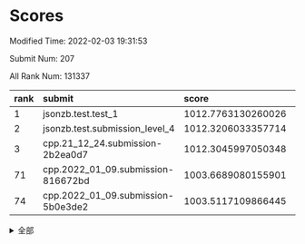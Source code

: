 # Scores

Modified Time: 2022-02-03 19:31:53

Submit Num: 207

All Rank Num: 131337

| rank |               submit               |       score        |       sigma        | pk_num |
| :--- | :--------------------------------- | :----------------- | :----------------- | :----- |
| 1    | jsonzb.test.test_1                 | 1012.7763130260026 | 0.8090012035814912 | 2534   |
| 2    | jsonzb.test.submission_level_4     | 1012.3206033357714 | 0.7960916540897267 | 2537   |
| 3    | cpp.21_12_24.submission-2b2ea0d7   | 1012.3045997050348 | 0.8387196467469379 | 2539   |
| 71   | cpp.2022_01_09.submission-816672bd | 1003.6689080155901 | 0.7164345217693598 | 2534   |
| 74   | cpp.2022_01_09.submission-5b0e3de2 | 1003.5117109866445 | 0.6937979396415654 | 2544   |


<details>
<summary>全部</summary>

| rank |                 submit                 |       score        |       sigma        | pk_num |
| :--- | :------------------------------------- | :----------------- | :----------------- | :----- |
| 1    | jsonzb.test.test_1                     | 1012.7763130260026 | 0.8090012035814912 | 2534   |
| 2    | jsonzb.test.submission_level_4         | 1012.3206033357714 | 0.7960916540897267 | 2537   |
| 3    | cpp.21_12_24.submission-2b2ea0d7       | 1012.3045997050348 | 0.8387196467469379 | 2539   |
| 4    | gobigger.level_3.submission_level_3_18 | 1012.2149259312404 | 0.7870685059093587 | 2542   |
| 5    | gobigger.level_3.submission_level_3_3  | 1011.4719665224458 | 0.7943680066663159 | 2539   |
| 6    | gobigger.level_3.submission_level_3_13 | 1011.4709723092709 | 0.7731361399162232 | 2536   |
| 7    | gobigger.level_3.submission_level_3_14 | 1011.3675086796732 | 0.7797774937903903 | 2540   |
| 8    | gobigger.level_3.submission_level_3_35 | 1011.3398646279333 | 0.8023359278119905 | 2543   |
| 9    | gobigger.level_3.submission_level_3_25 | 1011.1697728681426 | 0.7787778496039534 | 2536   |
| 10   | gobigger.level_3.submission_level_3_16 | 1011.027820429676  | 0.7806779838351208 | 2539   |
| 11   | gobigger.level_3.submission_level_3_21 | 1010.8793238277324 | 0.7679477647507508 | 2536   |
| 12   | gobigger.level_3.submission_level_3_34 | 1010.8637445548047 | 0.7742711762943301 | 2541   |
| 13   | gobigger.level_3.submission_level_3_9  | 1010.8157494128644 | 0.7685357491767631 | 2538   |
| 14   | gobigger.level_3.submission_level_3_26 | 1010.7614186491779 | 0.7785613717310841 | 2537   |
| 15   | gobigger.level_3.submission_level_3_38 | 1010.7188237139111 | 0.7463202470765731 | 2540   |
| 16   | gobigger.level_3.submission_level_3_4  | 1010.6982738715708 | 0.764202690455491  | 2539   |
| 17   | gobigger.level_3.submission_level_3_49 | 1010.6942526457477 | 0.7947857313507836 | 2535   |
| 18   | gobigger.level_3.submission_level_3_20 | 1010.5801041357278 | 0.7547264226501501 | 2534   |
| 19   | gobigger.level_3.submission_level_3_15 | 1010.5359230606432 | 0.7659157141756254 | 2537   |
| 20   | gobigger.level_3.submission_level_3_30 | 1010.5234542761611 | 0.7613174317004452 | 2533   |
| 21   | gobigger.level_3.submission_level_3_32 | 1010.4879070292802 | 0.7759036219029855 | 2538   |
| 22   | gobigger.level_3.submission_level_3_19 | 1010.449920997522  | 0.7644178809625283 | 2541   |
| 23   | gobigger.level_3.submission_level_3_48 | 1010.3606854659303 | 0.764453823760483  | 2538   |
| 24   | gobigger.level_3.submission_level_3_40 | 1010.282677647091  | 0.7858356353230512 | 2536   |
| 25   | gobigger.level_3.submission_level_3_10 | 1010.2450504829943 | 0.7615797470298746 | 2536   |
| 26   | gobigger.level_3.submission_level_3_46 | 1010.2297954325082 | 0.7609407149430543 | 2541   |
| 27   | gobigger.level_3.submission_level_3_41 | 1010.2005116706313 | 0.7435169343072304 | 2532   |
| 28   | gobigger.level_3.submission_level_3_5  | 1010.1372669670292 | 0.7753457375091076 | 2543   |
| 29   | gobigger.level_3.submission_level_3_6  | 1010.0609132694111 | 0.7464119896378051 | 2539   |
| 30   | gobigger.level_3.submission_level_3_23 | 1010.0069603660603 | 0.7536585268309138 | 2539   |
| 31   | gobigger.level_3.submission_level_3_47 | 1009.9972610107777 | 0.7610088318507221 | 2538   |
| 32   | gobigger.level_3.submission_level_3_31 | 1009.9453239178371 | 0.7686337139486947 | 2536   |
| 33   | gobigger.level_3.submission_level_3_37 | 1009.9115680887162 | 0.7483219378654609 | 2538   |
| 34   | gobigger.level_3.submission_level_3_22 | 1009.8968907777914 | 0.7682540233107539 | 2539   |
| 35   | gobigger.level_3.submission_level_3_28 | 1009.8282006976644 | 0.7434303997548497 | 2540   |
| 36   | gobigger.level_3.submission_level_3_17 | 1009.8013936131458 | 0.76224696459558   | 2539   |
| 37   | gobigger.level_3.submission_level_3_36 | 1009.7543485810835 | 0.754271118341239  | 2534   |
| 38   | gobigger.level_3.submission_level_3_44 | 1009.7518769976077 | 0.7476486043641932 | 2540   |
| 39   | gobigger.level_3.submission_level_3_29 | 1009.6888764637383 | 0.7547127843866297 | 2533   |
| 40   | gobigger.level_3.submission_level_3_0  | 1009.6552653250835 | 0.7691035280202795 | 2537   |
| 41   | gobigger.level_3.submission_level_3_12 | 1009.6179108110005 | 0.7546187299098414 | 2540   |
| 42   | gobigger.level_3.submission_level_3_43 | 1009.5628384584471 | 0.7541233858688317 | 2536   |
| 43   | gobigger.level_3.submission_level_3_7  | 1009.5275278836876 | 0.7756231526656678 | 2544   |
| 44   | gobigger.level_3.submission_level_3_2  | 1009.3622832007939 | 0.7428110386491685 | 2536   |
| 45   | gobigger.level_3.submission_level_3_33 | 1009.323017476364  | 0.7639610695317266 | 2541   |
| 46   | gobigger.level_3.submission_level_3_11 | 1009.2630026539397 | 0.7705103830635557 | 2539   |
| 47   | gobigger.level_3.submission_level_3_27 | 1009.2423364316505 | 0.7654206343858351 | 2536   |
| 48   | gobigger.level_3.submission_level_3_24 | 1009.1513332642575 | 0.7723299535287463 | 2534   |
| 49   | gobigger.level_3.submission_level_3_39 | 1008.8535292828838 | 0.7707759269478133 | 2540   |
| 50   | gobigger.level_3.submission_level_3_42 | 1008.7692369793248 | 0.7418106943626324 | 2538   |
| 51   | gobigger.level_3.submission_level_3_1  | 1008.510378953448  | 0.7386973022965976 | 2538   |
| 52   | gobigger.level_3.submission_level_3_8  | 1008.198685876337  | 0.7517094592906921 | 2538   |
| 53   | gobigger.level_3.submission_level_3_45 | 1008.0543090921655 | 0.7319131108578432 | 2542   |
| 54   | gobigger.level_1.submission_level_1_32 | 1005.790148532516  | 0.7338820588664927 | 2534   |
| 55   | gobigger.level_1.submission_level_1_5  | 1004.7284636782356 | 0.7258618222457703 | 2538   |
| 56   | gobigger.level_1.submission_level_1_10 | 1004.519578498963  | 0.7179346007886679 | 2540   |
| 57   | gobigger.level_1.submission_level_1_18 | 1004.5021063726012 | 0.7255015327963137 | 2537   |
| 58   | gobigger.level_1.submission_level_1_6  | 1004.2925891270884 | 0.7326754333701924 | 2536   |
| 59   | gobigger.level_1.submission_level_1_30 | 1004.2828239697423 | 0.7256649768975983 | 2535   |
| 60   | gobigger.level_1.submission_level_1_4  | 1004.2237332850078 | 0.7161973042502175 | 2536   |
| 61   | gobigger.level_1.submission_level_1_21 | 1004.1574844052294 | 0.7286851574087079 | 2531   |
| 62   | gobigger.level_1.submission_level_1_15 | 1004.0401208799831 | 0.7370315964054943 | 2536   |
| 63   | gobigger.level_1.submission_level_1_20 | 1003.9906894773777 | 0.7370184406388481 | 2539   |
| 64   | gobigger.level_1.submission_level_1_23 | 1003.9789080957195 | 0.7361204906563186 | 2536   |
| 65   | gobigger.level_1.submission_level_1_33 | 1003.9226083009515 | 0.7022419883355643 | 2536   |
| 66   | gobigger.level_1.submission_level_1_31 | 1003.8151190489068 | 0.7236953808100389 | 2539   |
| 67   | gobigger.level_1.submission_level_1_41 | 1003.7360919924198 | 0.7176745826610328 | 2532   |
| 68   | gobigger.level_1.submission_level_1_8  | 1003.7167899743829 | 0.7228503640544702 | 2543   |
| 69   | gobigger.level_1.submission_level_1_48 | 1003.6909136171369 | 0.7168635888169487 | 2538   |
| 70   | gobigger.level_1.submission_level_1_16 | 1003.6723712225042 | 0.716448795353923  | 2530   |
| 71   | cpp.2022_01_09.submission-816672bd     | 1003.6689080155901 | 0.7164345217693598 | 2534   |
| 72   | gobigger.level_1.submission_level_1_43 | 1003.598223630206  | 0.7116408068599643 | 2541   |
| 73   | gobigger.level_1.submission_level_1_29 | 1003.582923037817  | 0.712018846066733  | 2538   |
| 74   | cpp.2022_01_09.submission-5b0e3de2     | 1003.5117109866445 | 0.6937979396415654 | 2544   |
| 75   | gobigger.level_1.submission_level_1_42 | 1003.5116614399242 | 0.7258965955440897 | 2537   |
| 76   | gobigger.level_1.submission_level_1_34 | 1003.4526440011555 | 0.7213354438660701 | 2542   |
| 77   | gobigger.level_1.submission_level_1_26 | 1003.434288767741  | 0.7130871213706772 | 2537   |
| 78   | gobigger.level_1.submission_level_1_9  | 1003.4184917878437 | 0.7119389433084619 | 2539   |
| 79   | gobigger.level_1.submission_level_1_28 | 1003.3882887352214 | 0.7218790704324757 | 2535   |
| 80   | gobigger.level_1.submission_level_1_49 | 1003.368301576132  | 0.7269321996537403 | 2541   |
| 81   | gobigger.level_1.submission_level_1_40 | 1003.3564560763238 | 0.7193352752933138 | 2537   |
| 82   | gobigger.level_1.submission_level_1_24 | 1003.3487021012189 | 0.7125685870590537 | 2537   |
| 83   | gobigger.level_1.submission_level_1_14 | 1003.238115008089  | 0.7114209439280598 | 2538   |
| 84   | gobigger.level_1.submission_level_1_22 | 1003.1849610886007 | 0.737315133380768  | 2538   |
| 85   | gobigger.level_1.submission_level_1_11 | 1003.1289359039863 | 0.7081394262082549 | 2537   |
| 86   | gobigger.level_1.submission_level_1_13 | 1003.1076537541178 | 0.708038404690532  | 2538   |
| 87   | gobigger.level_1.submission_level_1_12 | 1003.0927928602406 | 0.7162505909593668 | 2537   |
| 88   | gobigger.level_1.submission_level_1_36 | 1003.0625205360759 | 0.7166426917682088 | 2540   |
| 89   | gobigger.level_1.submission_level_1_19 | 1003.0285107514153 | 0.7164872764630075 | 2537   |
| 90   | gobigger.level_1.submission_level_1_45 | 1002.9845576204934 | 0.7159790492454563 | 2536   |
| 91   | gobigger.level_1.submission_level_1_35 | 1002.9189351799985 | 0.7099373911951732 | 2538   |
| 92   | gobigger.level_1.submission_level_1_1  | 1002.918271550164  | 0.7118645374914125 | 2537   |
| 93   | gobigger.level_1.submission_level_1_37 | 1002.9065955435512 | 0.7151922308753231 | 2540   |
| 94   | gobigger.level_1.submission_level_1_7  | 1002.9009385644603 | 0.7093079263002425 | 2540   |
| 95   | gobigger.level_1.submission_level_1_25 | 1002.8406775309792 | 0.7006351247208084 | 2540   |
| 96   | gobigger.level_1.submission_level_1_47 | 1002.7716464809288 | 0.724393171204459  | 2539   |
| 97   | gobigger.level_1.submission_level_1_38 | 1002.5444646823554 | 0.7184259314101665 | 2541   |
| 98   | gobigger.level_1.submission_level_1_2  | 1002.5088839323148 | 0.7109020499884059 | 2537   |
| 99   | gobigger.level_1.submission_level_1_39 | 1002.5024504091988 | 0.7070541751780792 | 2532   |
| 100  | gobigger.level_1.submission_level_1_27 | 1002.4596523081062 | 0.7170743626369352 | 2535   |
| 101  | gobigger.level_1.submission_level_1_17 | 1002.4210443461241 | 0.7259808719528941 | 2536   |
| 102  | gobigger.level_1.submission_level_1_44 | 1002.337819173412  | 0.7147758642480269 | 2540   |
| 103  | gobigger.level_1.submission_level_1_0  | 1002.2474041206578 | 0.7168526071765636 | 2535   |
| 104  | gobigger.level_1.submission_level_1_46 | 1002.15067370748   | 0.7211325709001123 | 2536   |
| 105  | gobigger.level_1.submission_level_1_3  | 1001.9907601443405 | 0.7119131166413949 | 2533   |
| 106  | gobigger.random.submission_random_36   | 996.961176394972   | 0.7094946626833506 | 2539   |
| 107  | gobigger.random.submission_random_37   | 996.8724097612253  | 0.7082612189428686 | 2542   |
| 108  | gobigger.random.submission_random_18   | 996.7842876049586  | 0.7120606865385127 | 2534   |
| 109  | gobigger.random.submission_random_7    | 996.760713557098   | 0.7153152983697245 | 2533   |
| 110  | gobigger.random.submission_random_1    | 996.7176246527595  | 0.7085384103145694 | 2541   |
| 111  | gobigger.random.submission_random_12   | 996.6777969234178  | 0.6965125710821456 | 2537   |
| 112  | gobigger.random.submission_random_6    | 996.6214229299702  | 0.7141813244603258 | 2537   |
| 113  | gobigger.random.submission_random_25   | 996.3660500427819  | 0.7100215505315332 | 2540   |
| 114  | gobigger.random.submission_random_5    | 996.2722932953042  | 0.7055309294895955 | 2536   |
| 115  | gobigger.random.submission_random_41   | 996.2685283760402  | 0.7170657843687201 | 2540   |
| 116  | gobigger.random.submission_random_24   | 996.18707971782    | 0.7195252853890316 | 2537   |
| 117  | gobigger.random.submission_random_30   | 996.1650128135465  | 0.7058841945672351 | 2532   |
| 118  | gobigger.random.submission_random_28   | 996.1114225724394  | 0.7245213973295384 | 2538   |
| 119  | gobigger.random.submission_random_2    | 996.0497191235784  | 0.7030784764720136 | 2537   |
| 120  | gobigger.random.submission_random_40   | 996.0182368025689  | 0.7064664907084813 | 2537   |
| 121  | gobigger.random.submission_random_38   | 996.0051765571327  | 0.7026407098564124 | 2536   |
| 122  | gobigger.random.submission_random_27   | 995.990754962986   | 0.7072630314719757 | 2535   |
| 123  | gobigger.random.submission_random_14   | 995.9040193040129  | 0.6994899359208179 | 2534   |
| 124  | gobigger.random.submission_random_26   | 995.9034953214948  | 0.71367875712682   | 2536   |
| 125  | gobigger.random.submission_random_39   | 995.8984034603951  | 0.7304804415911911 | 2536   |
| 126  | gobigger.random.submission_random_16   | 995.8899096136095  | 0.708689877884924  | 2543   |
| 127  | gobigger.random.submission_random_35   | 995.8748815708616  | 0.7137837595920492 | 2545   |
| 128  | gobigger.random.submission_random_48   | 995.8202763976465  | 0.7040202545914043 | 2536   |
| 129  | gobigger.random.submission_random_20   | 995.7656912099136  | 0.7061857662769095 | 2543   |
| 130  | gobigger.random.submission_random_29   | 995.755700461768   | 0.7114194124822294 | 2540   |
| 131  | gobigger.random.submission_random_47   | 995.6960709712916  | 0.7226638292399129 | 2539   |
| 132  | gobigger.random.submission_random_32   | 995.6619166723538  | 0.7229947440151455 | 2534   |
| 133  | gobigger.random.submission_random_22   | 995.552470792771   | 0.7102527833882887 | 2535   |
| 134  | gobigger.random.submission_random_10   | 995.4944250754869  | 0.7172781345196846 | 2538   |
| 135  | gobigger.random.submission_random_31   | 995.4723503276712  | 0.7057753886687533 | 2537   |
| 136  | gobigger.random.submission_random_34   | 995.4708164196463  | 0.7073753623312692 | 2544   |
| 137  | gobigger.random.submission_random_49   | 995.4504392622931  | 0.7110544893300711 | 2538   |
| 138  | gobigger.random.submission_random_8    | 995.4499517764208  | 0.7052295505743278 | 2532   |
| 139  | gobigger.random.submission_random_19   | 995.3905655887758  | 0.7002653303266217 | 2536   |
| 140  | gobigger.random.submission_random_44   | 995.3238871097459  | 0.7046981748387772 | 2544   |
| 141  | gobigger.random.submission_random_46   | 995.2948201938702  | 0.7310782332211249 | 2537   |
| 142  | gobigger.random.submission_random_0    | 995.2926648105151  | 0.7227442187319693 | 2535   |
| 143  | gobigger.random.submission_random_4    | 995.1858200270382  | 0.7156828401027063 | 2538   |
| 144  | gobigger.random.submission_random_42   | 995.1822989718264  | 0.7269604357575139 | 2543   |
| 145  | gobigger.random.submission_random_45   | 995.1792922858051  | 0.7137557168998903 | 2537   |
| 146  | gobigger.random.submission_random_3    | 995.1637119493109  | 0.7069408224885024 | 2540   |
| 147  | gobigger.random.submission_random_13   | 995.0658910799245  | 0.7084443379268183 | 2539   |
| 148  | gobigger.random.submission_random_33   | 995.0561904842648  | 0.7188382452543518 | 2542   |
| 149  | gobigger.random.submission_random_15   | 995.0130132041866  | 0.7185449478161443 | 2535   |
| 150  | gobigger.random.submission_random_43   | 994.9772867233692  | 0.7085805601155952 | 2541   |
| 151  | gobigger.random.submission_random_9    | 994.936250267091   | 0.6994580784944469 | 2537   |
| 152  | gobigger.random.submission_random_17   | 994.68014862779    | 0.7081884827760351 | 2539   |
| 153  | gobigger.random.submission_random_11   | 994.6469938916151  | 0.7205922601426917 | 2537   |
| 154  | gobigger.random.submission_random_23   | 994.6431696708961  | 0.7283989392399136 | 2539   |
| 155  | gobigger.random.submission_random_21   | 994.1953816089904  | 0.7236018657160466 | 2530   |
| 156  | gobigger.level_2.submission_level_2_16 | 993.7488169649076  | 0.7292651842316069 | 2539   |
| 157  | gobigger.level_2.submission_level_2_30 | 993.2849622947615  | 0.7202906378649503 | 2539   |
| 158  | gobigger.level_2.submission_level_2_9  | 993.2656103534713  | 0.7262580446172133 | 2540   |
| 159  | gobigger.level_2.submission_level_2_17 | 993.2160573295932  | 0.7408527804506725 | 2540   |
| 160  | gobigger.level_2.submission_level_2_27 | 993.079453373466   | 0.7302258306082866 | 2541   |
| 161  | gobigger.level_2.submission_level_2_3  | 993.062438292879   | 0.739338283072437  | 2532   |
| 162  | gobigger.level_2.submission_level_2_0  | 992.9059355442052  | 0.7392986085715404 | 2539   |
| 163  | gobigger.level_2.submission_level_2_20 | 992.8736842019669  | 0.7313444350300051 | 2538   |
| 164  | gobigger.level_2.submission_level_2_47 | 992.8314189774766  | 0.7475814159573911 | 2541   |
| 165  | gobigger.level_2.submission_level_2_11 | 992.8120901199406  | 0.7338899587103083 | 2538   |
| 166  | gobigger.level_2.submission_level_2_15 | 992.7152951377246  | 0.7466285508261938 | 2535   |
| 167  | gobigger.level_2.submission_level_2_33 | 992.6518859900759  | 0.7448107261559895 | 2538   |
| 168  | gobigger.level_2.submission_level_2_1  | 992.6359380449089  | 0.7361558862603206 | 2540   |
| 169  | gobigger.level_2.submission_level_2_14 | 992.6103121856025  | 0.7490458420644798 | 2540   |
| 170  | gobigger.level_2.submission_level_2_31 | 992.5656602074644  | 0.7355120378039685 | 2540   |
| 171  | gobigger.level_2.submission_level_2_41 | 992.4973231795908  | 0.7268377628804259 | 2545   |
| 172  | gobigger.level_2.submission_level_2_13 | 992.4874333350731  | 0.7353975692295494 | 2541   |
| 173  | gobigger.level_2.submission_level_2_7  | 992.480966748637   | 0.7529497392351325 | 2541   |
| 174  | gobigger.level_2.submission_level_2_46 | 992.430077682295   | 0.7368848565572842 | 2542   |
| 175  | gobigger.level_2.submission_level_2_24 | 992.4172887544071  | 0.7457304720219775 | 2533   |
| 176  | gobigger.level_2.submission_level_2_40 | 992.330303521646   | 0.7412096356899743 | 2547   |
| 177  | gobigger.level_2.submission_level_2_34 | 992.2686912722284  | 0.7362565435030733 | 2545   |
| 178  | gobigger.level_2.submission_level_2_43 | 992.225733847082   | 0.7332934228131949 | 2537   |
| 179  | gobigger.level_2.submission_level_2_22 | 992.2125420525707  | 0.7648696648699363 | 2534   |
| 180  | gobigger.level_2.submission_level_2_19 | 992.0801364183022  | 0.750451184875476  | 2536   |
| 181  | gobigger.level_2.submission_level_2_39 | 992.0694438585805  | 0.7480522748780747 | 2533   |
| 182  | gobigger.level_2.submission_level_2_8  | 992.055075221217   | 0.7459998835804996 | 2535   |
| 183  | gobigger.level_2.submission_level_2_2  | 992.0099784514869  | 0.7607921513892726 | 2538   |
| 184  | gobigger.level_2.submission_level_2_25 | 991.9270351342633  | 0.7404191627080222 | 2538   |
| 185  | gobigger.level_2.submission_level_2_18 | 991.8205779254605  | 0.7486260417406517 | 2536   |
| 186  | gobigger.level_2.submission_level_2_5  | 991.8043101483134  | 0.732140638380236  | 2536   |
| 187  | gobigger.level_2.submission_level_2_37 | 991.7615144878013  | 0.7602121367015592 | 2532   |
| 188  | gobigger.level_2.submission_level_2_36 | 991.7269248857503  | 0.7511077755762436 | 2538   |
| 189  | gobigger.level_2.submission_level_2_28 | 991.6376973766887  | 0.7454989004238833 | 2540   |
| 190  | gobigger.level_2.submission_level_2_44 | 991.6314040775527  | 0.75918819181569   | 2538   |
| 191  | gobigger.level_2.submission_level_2_29 | 991.6159358236744  | 0.7378224955013445 | 2540   |
| 192  | gobigger.level_2.submission_level_2_4  | 991.6032766691993  | 0.7485862763496666 | 2541   |
| 193  | gobigger.level_2.submission_level_2_48 | 991.4616183663018  | 0.7510354468671905 | 2537   |
| 194  | gobigger.level_2.submission_level_2_12 | 991.4308260213184  | 0.7568651504135593 | 2541   |
| 195  | gobigger.level_2.submission_level_2_35 | 991.4203323746682  | 0.7512491332197239 | 2538   |
| 196  | gobigger.level_2.submission_level_2_6  | 991.4164384384799  | 0.7544170915825514 | 2535   |
| 197  | gobigger.level_2.submission_level_2_10 | 991.3503748775338  | 0.7576824054988561 | 2534   |
| 198  | gobigger.level_2.submission_level_2_45 | 991.3420290868454  | 0.7437160532942569 | 2541   |
| 199  | gobigger.level_2.submission_level_2_42 | 991.2589306948668  | 0.7476783122487852 | 2542   |
| 200  | gobigger.level_2.submission_level_2_32 | 991.1473293563841  | 0.7461176816028787 | 2539   |
| 201  | gobigger.level_2.submission_level_2_49 | 991.0743859331313  | 0.7565363669129876 | 2538   |
| 202  | gobigger.level_2.submission_level_2_38 | 990.6913659369832  | 0.7538327031784204 | 2542   |
| 203  | gobigger.level_2.submission_level_2_23 | 990.677092657722   | 0.767063261135047  | 2535   |
| 204  | gobigger.level_2.submission_level_2_26 | 990.1770823286744  | 0.7912794731744853 | 2539   |
| 205  | gobigger.level_2.submission_level_2_21 | 989.9030822460473  | 0.7591587235163977 | 2540   |
| 206  | gobigger.none.submission_none_0        | 977.1771917278103  | 1.4201707969697344 | 2541   |
| 207  | gobigger.none.submission_none_1        | 975.2043012354719  | 1.5382966882591234 | 2541   |

</details>